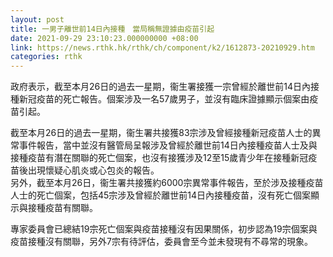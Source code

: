 ```yaml
---
layout: post
title: 一男子離世前14日內接種　當局稱無證據由疫苗引起
date: 2021-09-29 23:10:23.000000000 +08:00
link: https://news.rthk.hk/rthk/ch/component/k2/1612873-20210929.htm
categories: rthk
---
```


政府表示，截至本月26日的過去一星期，衞生署接獲一宗曾經於離世前14日內接種新冠疫苗的死亡報告。個案涉及一名57歲男子，並沒有臨床證據顯示個案由疫苗引起。

截至本月26日的過去一星期，衞生署共接獲83宗涉及曾經接種新冠疫苗人士的異常事件報告，當中並沒有醫管局呈報涉及曾經於離世前14日內接種疫苗人士及與接種疫苗有潛在關聯的死亡個案，也沒有接獲涉及12至15歲青少年在接種新冠疫苗後出現懷疑心肌炎或心包炎的報告。
　      
另外，截至本月26日，衞生署共接獲約6000宗異常事件報告，至於涉及接種疫苗人士的死亡個案，包括45宗涉及曾經於離世前14日內接種疫苗，沒有死亡個案顯示與接種疫苗有關聯。

專家委員會已總結19宗死亡個案與疫苗接種沒有因果關係，初步認為19宗個案與疫苗接種沒有關聯，另外7宗有待評估，委員會至今並未發現有不尋常的現象。
